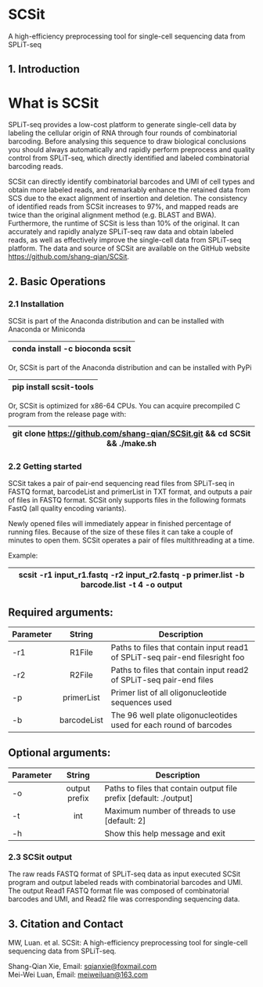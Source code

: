 # SCSit
  A high-efficiency preprocessing tool for single-cell sequencing data from SPLiT-seq
## 1.	Introduction

# What is SCSit

  SPLiT-seq provides a low-cost platform to generate single-cell data by labeling the cellular origin of RNA through four rounds of combinatorial barcoding. Before analysing this sequence to draw biological conclusions you should always automatically and rapidly perform preprocess and quality control from SPLiT-seq, which directly identified and labeled combinatorial barcoding reads.

  SCSit can directly identify combinatorial barcodes and UMI of cell types and obtain more labeled reads, and remarkably enhance the retained data from SCS due to the exact alignment of insertion and deletion. The consistency of identified reads from SCSit increases to 97%, and mapped reads are twice than the original alignment method (e.g. BLAST and BWA). Furthermore, the runtime of SCSit is less than 10% of the original. It can accurately and rapidly analyze SPLiT-seq raw data and obtain labeled reads, as well as effectively improve the single-cell data from SPLiT-seq platform. The data and source of SCSit are available on the GitHub website https://github.com/shang-qian/SCSit.


## 2.	Basic Operations

### 2.1	Installation
  SCSit is part of the Anaconda distribution and can be installed with Anaconda or Miniconda
  
| conda install -c bioconda scsit |  
| ------------------------------- |

  Or, SCSit is part of the Anaconda distribution and can be installed with PyPi
  
| pip install scsit-tools|  
| ---------------------- |

  Or, SCSit is optimized for x86-64 CPUs. You can acquire precompiled C program from the release page with:

| git clone https://github.com/shang-qian/SCSit.git   &&   cd SCSit  && ./make.sh|
| -------------------------------------------------------------------- |

 
### 2.2	Getting started

  SCSit takes a pair of pair-end sequencing read files from SPLiT-seq in FASTQ format, barcodeList and primerList in TXT format, and outputs a pair of files in FASTQ format. SCSit only supports files in the following formats FastQ (all quality encoding variants).

Newly opened files will immediately appear in finished percentage of running files. Because of the size of these files it can take a couple of minutes to open them. SCSit operates a pair of files multithreading at a time. 

Example:

| scsit -r1 input_r1.fastq -r2 input_r2.fastq -p primer.list -b barcode.list -t 4 -o output|  
| ---------------------- |


## Required arguments:

| Parameter  | String |Description |
| ------------- |:------:|-------------|
| -r1 | R1File | Paths to files that contain input read1 of SPLiT-seq pair-end filesright foo     |
| -r2 | R2File  |  Paths to files that contain input read2 of SPLiT-seq pair-end files    |
| -p | primerList | Primer list of all oligonucleotide sequences used  |
| -b | barcodeList | The 96 well plate oligonucleotides used for each round of barcodes  |


## Optional arguments:

| Parameter  | String |Description |
| ------------- |:------:|-------------|
| -o |  output prefix | Paths to files that contain output file prefix [default: ./output]  |
| -t | int  |  Maximum number of threads to use [default: 2]   |
| -h | | Show this help message and exit  |


### 2.3	SCSit output
The raw reads FASTQ format of SPLiT-seq data as input executed SCSit program and output labeled reads with combinatorial barcodes and UMI. The output Read1 FASTQ format file was composed of combinatorial barcodes and UMI, and Read2 file was corresponding sequencing data. 

## 3.	Citation and Contact

MW, Luan. et al. SCSit: A high-efficiency preprocessing tool for single-cell sequencing data from SPLiT-seq. 


Shang-Qian Xie, Email: sqianxie@foxmail.com  
Mei-Wei Luan, Email: meiweiluan@163.com
